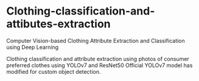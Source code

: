 # Clothing-classification-and-attibutes-extraction
Computer Vision-based Clothing Attribute Extraction and Classification using Deep Learning

Clothing classification and attribute extraction using photos of consumer preferred clothes using	YOLOv7 and ResNet50
Official YOLOv7 model has modified for custom object detection.
